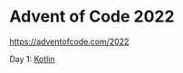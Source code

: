 # Advent of Code 2022

https://adventofcode.com/2022

Day 1: [Kotlin](./src/main/kotlin/com/renegademaster/aoc/day1/README.md)
